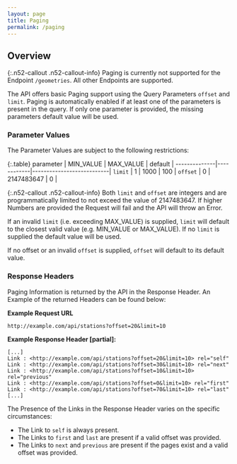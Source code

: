 ```yaml
---
layout: page
title: Paging
permalink: /paging
---
```




## Overview

{:.n52-callout .n52-callout-info}
Paging is currently not supported for the Endpoint `/geometries`. All other Endpoints are supported.

The API offers basic Paging support using the Query Parameters `offset` and `limit`. Paging is automatically enabled if at least one of the parameters is present in the query. If only one parameter is provided, the missing parameters default value will be used.

### Parameter Values
The Parameter Values are subject to the following restrictions:

{:.table}
parameter     | MIN_VALUE  | MAX_VALUE  | default      |
--------------|------------|---------------------------|
`limit`       | 1          | 1000       | 100          | 
`offset`      | 0          | 2147483647 | 0            | 

{:.n52-callout .n52-callout-info}
Both `limit` and `offset` are integers and are programmatically limited to not exceed the value of 2147483647. If higher Numbers are provided the Request will fail and the API will throw an Error.

If an invalid `limit` (i.e. exceeding MAX_VALUE) is supplied, `limit` will default to the closest valid value (e.g. MIN_VALUE or MAX_VALUE). 
If no `limit` is supplied the default value will be used.

If no offset or an invalid `offset` is supplied, `offset` will default to its default value. 

### Response Headers
Paging Information is returned by the API in the Response Header. An Example of the returned Headers can be found below:

**Example Request URL**
```
http://example.com/api/stations?offset=20&limit=10
```

**Example Response Header [partial]:**
```
[...]
Link : <http://example.com/api/stations?offset=20&limit=10> rel="self"
Link : <http://example.com/api/stations?offset=30&limit=10> rel="next"
Link : <http://example.com/api/stations?offset=10&limit=10> rel="previous"
Link : <http://example.com/api/stations?offset=0&limit=10> rel="first"
Link : <http://example.com/api/stations?offset=70&limit=10> rel="last"
[...]
```
The Presence of the Links in the Response Header varies on the specific circumstances:

 - The Link to `self` is always present.
 - The Links to `first` and `last` are present if a valid offset was provided.
 - The Links to `next` and `previous` are present if the pages exist and a valid offset was provided.
